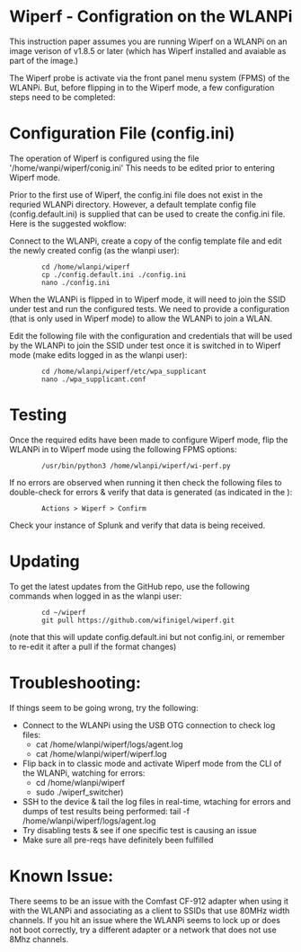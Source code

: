 # Wiperf - Configration on the WLANPi

This instruction paper assumes you are running Wiperf on a WLANPi on an image verison of v1.8.5 or later (which has Wiperf installed and avaiable as part of the image.)

The Wiperf probe is activate via the front panel menu system (FPMS) of the WLANPi. But, before flipping in to the Wiperf mode, a few configuration steps need to be completed:

# Configuration File (config.ini)

The operation of Wiperf is configured using the file '/home/wanpi/wiperf/conig.ini' This needs to be edited prior to entering Wiperf mode.

Prior to the first use of Wiperf, the config.ini file does not exist in the requried WLANPi directory. However, a default template config file (config.default.ini) is supplied that can be used to create the config.ini file. Here is the suggested wokflow:

Connect to the WLANPi, create a copy of the config template file and edit the newly created config (as the wlanpi user):

```
        cd /home/wlanpi/wiperf
        cp ./config.default.ini ./config.ini
        nano ./config.ini
```

When the WLANPi is flipped in to Wiperf mode, it will need to join the SSID under test and run the configured tests. We need to provide a configuration (that is only used in Wiperf mode) to allow the WLANPi to join a WLAN.

Edit the following file with the configuration and credentials that will be used by the WLANPi to join the SSID under test once it is switched in to Wiperf mode (make edits logged in as the wlanpi user):

```
        cd /home/wlanpi/wiperf/etc/wpa_supplicant
        nano ./wpa_supplicant.conf
```

# Testing

Once the required edits have been made to configure Wiperf mode, flip the WLANPi in to Wiperf mode using the following FPMS options:

```
        /usr/bin/python3 /home/wlanpi/wiperf/wi-perf.py
```

If no errors are observed when running it then check the following files to double-check for errors & verify that data is generated (as indicated in the ):
```    
        Actions > Wiperf > Confirm
```

Check your instance of Splunk and verify that data is being received.

# Updating

To get the latest updates from the GitHub repo, use the following commands when logged in as the wlanpi user:

```
        cd ~/wiperf
        git pull https://github.com/wifinigel/wiperf.git
```

(note that this will update config.default.ini but not config.ini, or remember to re-edit it after a pull if the format changes)

# Troubleshooting:

If things seem to be going wrong, try the following:

- Connect to the WLANPi using the USB OTG connection to check log files: 
    - cat /home/wlanpi/wiperf/logs/agent.log
    - cat /home/wlanpi/wiperf/wiperf.log
- Flip back in to classic mode and activate Wiperf mode from the CLI of the WLANPi, watching for errors:
    - cd /home/wlanpi/wiperf
    - sudo ./wiperf_switcher)
- SSH to the device & tail the log files in real-time, wtaching for errors and dumps of test results being performed: tail -f /home/wlanpi/wiperf/logs/agent.log
- Try disabling tests & see if one specific test is causing an issue
- Make sure all pre-reqs have definitely been fulfilled

# Known Issue:

There seems to be an issue with the Comfast CF-912 adapter when using it with the WLANPi and associating as a client to SSIDs that use 80MHz width channels. If you hit an issue where the WLANPi seems to lock up or does not boot correctly, try a different adapter or a network that does not use 8Mhz channels.
  